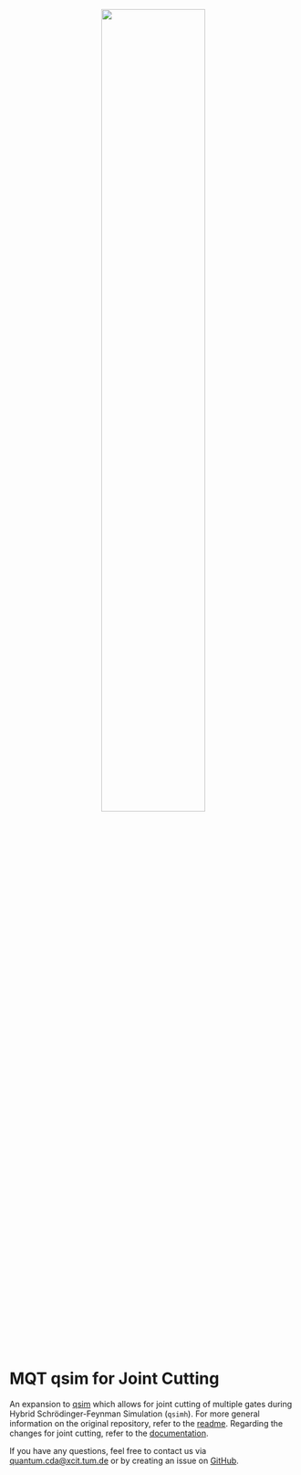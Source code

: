 <p align="center">
  <a href="https://mqt.readthedocs.io">
   <picture>
     <source media="(prefers-color-scheme: dark)" srcset="https://raw.githubusercontent.com/cda-tum/mqt/main/docs/_static/mqt_light.png" width="60%">
     <img src="https://raw.githubusercontent.com/cda-tum/mqt/main/docs/_static/mqt_dark.png" width="60%">
   </picture>
  </a>
</p>

# MQT qsim for Joint Cutting

An expansion to [qsim](https://github.com/quantumlib/qsim/tree/master) which allows for joint cutting of multiple gates during Hybrid Schrödinger-Feynman Simulation (`qsimh`). For more general information on the original repository, refer to the [readme](https://github.com/quantumlib/qsim/blob/master/README.md). Regarding the changes for joint cutting, refer to the [documentation](https://github.com/LSHerzog/mqt-qsim-joint-cutting/blob/joint-cutting-laura/docs/joint_cutting.md).

If you have any questions, feel free to contact us via [quantum.cda@xcit.tum.de](mailto:quantum.cda@xcit.tum.de) or by
creating an issue on [GitHub](https://github.com/LSHerzog/mqt-qsim-joint-cutting/issues).